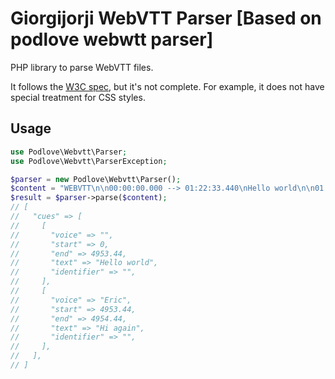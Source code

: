 # Giorgijorji WebVTT Parser [Based on podlove webwtt parser]

PHP library to parse WebVTT files.

It follows the [W3C spec](https://w3c.github.io/webvtt/), but it's not complete. For example, it does not have special treatment for CSS styles.

## Usage

```php
use Podlove\Webvtt\Parser;
use Podlove\Webvtt\ParserException;

$parser = new Podlove\Webvtt\Parser();
$content = "WEBVTT\n\n00:00:00.000 --> 01:22:33.440\nHello world\n\n01:22:33.440 --> 01:22:34.440\n<v Eric>Hi again\n";
$result = $parser->parse($content);
// [
//   "cues" => [
//     [
//       "voice" => "",
//       "start" => 0,
//       "end" => 4953.44,
//       "text" => "Hello world",
//       "identifier" => "",
//     ],
//     [
//       "voice" => "Eric",
//       "start" => 4953.44,
//       "end" => 4954.44,
//       "text" => "Hi again",
//       "identifier" => "",
//     ],
//   ],
// ]
```

